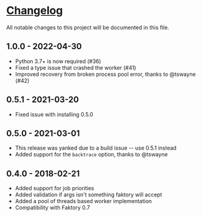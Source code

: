 # [Changelog](https://github.com/cdrx/faktory_worker_python/releases)

All notable changes to this project will be documented in this file.

## 1.0.0 - 2022-04-30

- Python 3.7+ is now required (#36)
- Fixed a type issue that crashed the worker (#41)
- Improved recovery from broken process pool error, thanks to @tswayne (#42)

## 0.5.1 - 2021-03-20

- Fixed issue with installing 0.5.0

## 0.5.0 - 2021-03-01

- This release was yanked due to a build issue -- use 0.5.1 instead
- Added support for the `backtrace` option, thanks to @tswayne

## 0.4.0 - 2018-02-21

- Added support for job priorities
- Added validation if args isn't something faktory will accept
- Added a pool of threads based worker implementation
- Compatibility with Faktory 0.7
